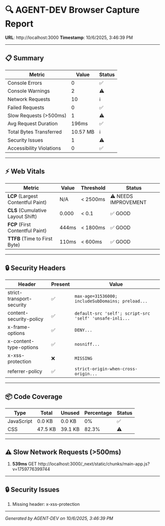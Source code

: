 # 🔍 AGENT-DEV Browser Capture Report

**URL**: http://localhost:3000
**Timestamp**: 10/6/2025, 3:46:39 PM

---

## 📋 Summary

| Metric | Value | Status |
|--------|-------|--------|
| Console Errors | 0 | ✅ |
| Console Warnings | 2 | ⚠️ |
| Network Requests | 10 | ℹ️ |
| Failed Requests | 0 | ✅ |
| Slow Requests (>500ms) | 1 | ⚠️ |
| Avg Request Duration | 196ms | ✅ |
| Total Bytes Transferred | 10.57 MB | ℹ️ |
| Security Issues | 1 | ⚠️ |
| Accessibility Violations | 0 | ✅ |

---

## ⚡ Web Vitals

| Metric | Value | Threshold | Status |
|--------|-------|-----------|--------|
| **LCP** (Largest Contentful Paint) | N/A | < 2500ms | ⚠️ NEEDS IMPROVEMENT |
| **CLS** (Cumulative Layout Shift) | 0.000 | < 0.1 | ✅ GOOD |
| **FCP** (First Contentful Paint) | 444ms | < 1800ms | ✅ GOOD |
| **TTFB** (Time to First Byte) | 110ms | < 600ms | ✅ GOOD |

---

## 🔒 Security Headers

| Header | Present | Value |
|--------|---------|-------|
| strict-transport-security | ✅ | `max-age=31536000; includeSubDomains; preload...` |
| content-security-policy | ✅ | `default-src 'self'; script-src 'self' 'unsafe-inli...` |
| x-frame-options | ✅ | `DENY...` |
| x-content-type-options | ✅ | `nosniff...` |
| x-xss-protection | ❌ | `MISSING` |
| referrer-policy | ✅ | `strict-origin-when-cross-origin...` |

---

## 📦 Code Coverage

| Type | Total | Unused | Percentage | Status |
|------|-------|--------|------------|--------|
| JavaScript | 0.0 KB | 0.0 KB | 0% | ✅ |
| CSS | 47.5 KB | 39.1 KB | 82.3% | ⚠️ |

---

## ⚠️ Slow Network Requests (>500ms)

1. **539ms** GET http://localhost:3000/_next/static/chunks/main-app.js?v=1759776399744

---

## 🔒 Security Issues

1. Missing header: x-xss-protection

---

*Generated by AGENT-DEV on 10/6/2025, 3:46:39 PM*
